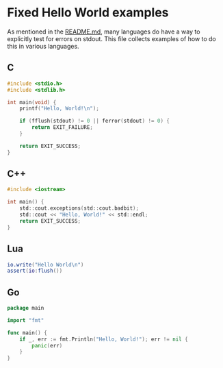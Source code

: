 # Fixed Hello World examples

As mentioned in the [README.md](README.md), many languages do have a way
to explicitly test for errors on stdout. This file collects examples of
how to do this in various languages.

## C

```c
#include <stdio.h>
#include <stdlib.h>

int main(void) {
    printf("Hello, World!\n");

    if (fflush(stdout) != 0 || ferror(stdout) != 0) {
        return EXIT_FAILURE;
    }

    return EXIT_SUCCESS;
}
```

## C++
```c
#include <iostream>

int main() {
    std::cout.exceptions(std::cout.badbit);
    std::cout << "Hello, World!" << std::endl;
    return EXIT_SUCCESS;
}
```

## Lua

```lua
io.write("Hello World\n")
assert(io:flush())
```

## Go

```go
package main

import "fmt"

func main() {
	if _, err := fmt.Println("Hello, World!"); err != nil {
		panic(err)
	}
}
```

